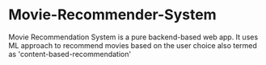 # Movie-Recommender-System
Movie Recommendation System is a pure backend-based web app. It uses ML approach to recommend movies based on the user choice also termed as 'content-based-recommendation'
